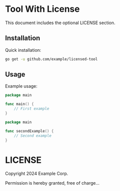 # Tool With License

This document includes the optional LICENSE section.

## Installation

Quick installation:

```bash
go get -u github.com/example/licensed-tool
```

## Usage

Example usage:

```go
package main

func main() {
    // First example
}
```

```go
package main

func secondExample() {
    // Second example
}
```

# LICENSE

Copyright 2024 Example Corp.

Permission is hereby granted, free of charge...
